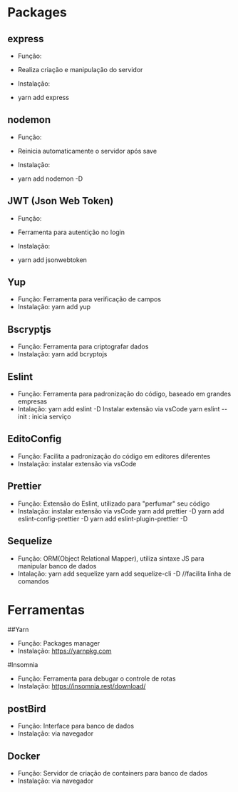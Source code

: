 # Packages

## express
* Função: 
- Realiza criação e manipulação do servidor
* Instalação:
- yarn add express

## nodemon
* Função:
- Reinicia automaticamente o servidor após save
* Instalação:
- yarn add nodemon -D

## JWT (Json Web Token)
* Função:
- Ferramenta para autentição no login
* Instalação: 
- yarn add jsonwebtoken

## Yup
* Função:
  Ferramenta para verificação de campos
* Instalação: 
  yarn add yup

## Bscryptjs
* Função:
  Ferramenta para criptografar dados
* Instalação:
  yarn add bcryptojs

## Eslint
* Função:
  Ferramenta para padronização do código, baseado em grandes empresas
* Intalação: 
  yarn add eslint -D
  Instalar extensão via vsCode
  yarn eslint --init : inicia serviço

## EditoConfig
* Função:
  Facilita a padronização do código em editores diferentes
* Instalação:
  instalar extensão via vsCode

## Prettier
* Função:
  Extensão do Eslint, utilizado para "perfumar" seu código
* Instalação:
  instalar extensão via vsCode
  yarn add prettier -D
  yarn add eslint-config-prettier -D
  yarn add eslint-plugin-prettier -D

## Sequelize
* Função:
  ORM(Object Relational Mapper), utiliza sintaxe JS para manipular banco de dados
* Intalação: 
  yarn add sequelize
  yarn add sequelize-cli -D //facilita linha de comandos


# Ferramentas

##Yarn
* Função:
  Packages manager
* Instalação: 
  https://yarnpkg.com

#Insomnia
* Função:
  Ferramenta para debugar o controle de rotas
* Instalação: 
  https://insomnia.rest/download/

## postBird
* Função:
  Interface para banco de dados
* Instalação: 
  via navegador

## Docker
* Função: 
  Servidor de criação de containers para banco de dados
* Instalação:
  via navegador



